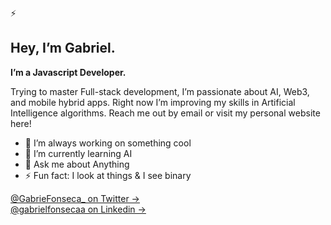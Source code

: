 ⚡

## Hey, I’m Gabriel.

<b>I’m a Javascript Developer.</b>

Trying to master Full-stack development, I’m passionate about AI, Web3, and mobile hybrid apps. Right now I’m improving my skills in Artificial Intelligence algorithms. Reach me out by email or visit my personal website here!

- 🔭 I’m always working on something cool
- 🌱 I’m currently learning AI
- 💬 Ask me about Anything
- ⚡ Fun fact: I look at things & I see binary

[@GabrieFonseca\_ on Twitter &rarr;](https://twitter.com/GabrieFonseca_)
<br />
[@gabrielfonsecaa on Linkedin &rarr;](https://www.linkedin.com/in/gabrielfonsecaa/)
